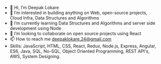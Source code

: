 - 👋 Hi, I’m Deepak Lokare
- 👀 I’m interested in building anything on Web, open-source projects, Cloud Infra, Data Structures and Algorithms
- 🌱 I’m currently learning Data Structures and Algorithms and server side development using Node
- 💞️ I’m looking to collaborate on open source projects using React
- 📫 How to reach me deepaklokare.24@gmail.com
- Skills: JavaScript, HTML, CSS, React, Redux, Node.js, Express, Angular, ES6, Java, SQL, No-SQL, Object Oriented Programming, REST API's, AWS, System Designing. 
<!---
deepaklokare24/deepaklokare24 is a ✨ special ✨ repository because its `README.md` (this file) appears on your GitHub profile.
You can click the Preview link to take a look at your changes.
--->
